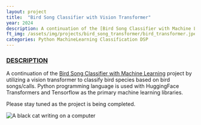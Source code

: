 ```yaml
---
layout: project
title:  "Bird Song Classifier with Vision Transformer"
year: 2024
description: A continuation of the [Bird Song Classifier with Machine Learning](/project/2023-Bird_Song_Classifier_with_Machine_Learning) project by utilizing a vision transformer to classify bird species based on bird songs/calls. Python programming language is used with HuggingFace Transformers and Tensorflow as the primary machine learning libraries.
ft_img: /assets/img/projects/bird_song_transformer/bird_transformer.jpeg
categories: Python MachineLearning Classification DSP
---
```


<!-- DESCRIPTION -->
<div class='mt-5 mb-5' id='description'>
  <h3 class='mb-3'><u>DESCRIPTION</u></h3>
  <p>A continuation of the <a href='/project/2023-Bird_Song_Classifier_with_Machine_Learning'>Bird Song Classifier with Machine Learning</a> project by utilizing a vision transformer to classify bird species based on bird songs/calls. Python programming language is used with HuggingFace Transformers and Tensorflow as the primary machine learning libraries.</p>
</div>

<div class="p-3 text-center">
  <p>Please stay tuned as the project is being completed.</p>
  <img class="img-fluid" src="/assets/img/blog.jpeg" alt="A black cat writing on a computer">
</div>


